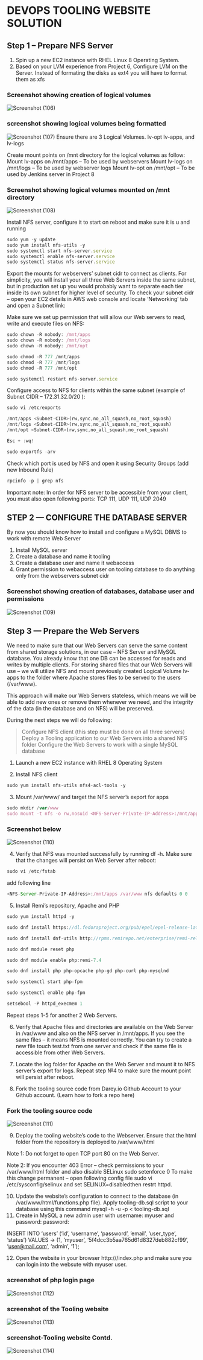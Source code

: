# DEVOPS TOOLING WEBSITE SOLUTION
## Step 1 – Prepare NFS Server
1. Spin up a new EC2 instance with RHEL Linux 8 Operating System.
2. Based on your LVM experience from Project 6, Configure LVM on the Server.
Instead of formating the disks as ext4 you will have to format them as xfs
### Screenshot showing creation of logical volumes
![Screenshot (106)](https://user-images.githubusercontent.com/52970510/166111198-330ce4a2-b01f-43c0-a378-9fdce4a35b6e.png)

### screenshot showing logical volumes being formatted
![Screenshot (107)](https://user-images.githubusercontent.com/52970510/166112115-72a7055f-099b-4e12-8b8b-fe1db20f391d.png)
Ensure there are 3 Logical Volumes. lv-opt lv-apps, and lv-logs

Create mount points on /mnt directory for the logical volumes as follow:
Mount lv-apps on /mnt/apps – To be used by webservers
Mount lv-logs on /mnt/logs – To be used by webserver logs
Mount lv-opt on /mnt/opt – To be used by Jenkins server in Project 8
### Screenshot showing logical volumes mounted on /mnt directory
![Screenshot (108)](https://user-images.githubusercontent.com/52970510/166111435-df0c6711-d515-4941-b8ae-22502894cebf.png)

Install NFS server, configure it to start on reboot and make sure it is u and running
```javascript
sudo yum -y update
sudo yum install nfs-utils -y
sudo systemctl start nfs-server.service
sudo systemctl enable nfs-server.service
sudo systemctl status nfs-server.service
```
Export the mounts for webservers’ subnet cidr to connect as clients. For simplicity, you will install your all three Web Servers inside the same subnet, but in production set up you would probably want to separate each tier inside its own subnet for higher level of security.
To check your subnet cidr – open your EC2 details in AWS web console and locate ‘Networking’ tab and open a Subnet link:

Make sure we set up permission that will allow our Web servers to read, write and execute files on NFS:
```javascript
sudo chown -R nobody: /mnt/apps
sudo chown -R nobody: /mnt/logs
sudo chown -R nobody: /mnt/opt

sudo chmod -R 777 /mnt/apps
sudo chmod -R 777 /mnt/logs
sudo chmod -R 777 /mnt/opt

sudo systemctl restart nfs-server.service
```

Configure access to NFS for clients within the same subnet (example of Subnet CIDR – 172.31.32.0/20 ):
```javascript
sudo vi /etc/exports

/mnt/apps <Subnet-CIDR>(rw,sync,no_all_squash,no_root_squash)
/mnt/logs <Subnet-CIDR>(rw,sync,no_all_squash,no_root_squash)
/mnt/opt <Subnet-CIDR>(rw,sync,no_all_squash,no_root_squash)

Esc + :wq!

sudo exportfs -arv
```
Check which port is used by NFS and open it using Security Groups (add new Inbound Rule)
```javascript
rpcinfo -p | grep nfs
```
Important note: In order for NFS server to be accessible from your client, you must also open following ports: TCP 111, UDP 111, UDP 2049

## STEP 2 — CONFIGURE THE DATABASE SERVER
By now you should know how to install and configure a MySQL DBMS to work with remote Web Server

1. Install MySQL server
2. Create a database and name it tooling
3. Create a database user and name it webaccess
4. Grant permission to webaccess user on tooling database to do anything only from the webservers subnet cidr
### Screenshot showing creation of databases, database user and permissions
![Screenshot (109)](https://user-images.githubusercontent.com/52970510/166112048-3cf54f90-9556-411c-b17e-fdc6c9d1a515.png)

## Step 3 — Prepare the Web Servers
We need to make sure that our Web Servers can serve the same content from shared storage solutions, in our case – NFS Server and MySQL database.
You already know that one DB can be accessed for reads and writes by multiple clients. For storing shared files that our Web Servers will use – we will utilize NFS and mount previously created Logical Volume lv-apps to the folder where Apache stores files to be served to the users (/var/www).

This approach will make our Web Servers stateless, which means we will be able to add new ones or remove them whenever we need, and the integrity of the data (in the database and on NFS) will be preserved.

During the next steps we will do following:
>Configure NFS client (this step must be done on all three servers)
>Deploy a Tooling application to our Web Servers into a shared NFS folder
>Configure the Web Servers to work with a single MySQL database

1. Launch a new EC2 instance with RHEL 8 Operating System

2. Install NFS client
```javascript
sudo yum install nfs-utils nfs4-acl-tools -y
```
3. Mount /var/www/ and target the NFS server’s export for apps
```javascript
sudo mkdir /var/www
sudo mount -t nfs -o rw,nosuid <NFS-Server-Private-IP-Address>:/mnt/apps /var/www
```
### Screenshot below
![Screenshot (110)](https://user-images.githubusercontent.com/52970510/166112657-dca51014-66a6-4a44-a690-bcdb9a72c040.png)

4. Verify that NFS was mounted successfully by running df -h. Make sure that the changes will persist on Web Server after reboot:
```javascript
sudo vi /etc/fstab
```
add following line
```javascript
<NFS-Server-Private-IP-Address>:/mnt/apps /var/www nfs defaults 0 0
```

5. Install Remi’s repository, Apache and PHP
```javascript
sudo yum install httpd -y

sudo dnf install https://dl.fedoraproject.org/pub/epel/epel-release-latest-8.noarch.rpm

sudo dnf install dnf-utils http://rpms.remirepo.net/enterprise/remi-release-8.rpm

sudo dnf module reset php

sudo dnf module enable php:remi-7.4

sudo dnf install php php-opcache php-gd php-curl php-mysqlnd

sudo systemctl start php-fpm

sudo systemctl enable php-fpm

setsebool -P httpd_execmem 1
```
Repeat steps 1-5 for another 2 Web Servers.

6. Verify that Apache files and directories are available on the Web Server in /var/www and also on the NFS server in /mnt/apps. If you see the same files – it means NFS is mounted correctly. You can try to create a new file touch test.txt from one server and check if the same file is accessible from other Web Servers.

7. Locate the log folder for Apache on the Web Server and mount it to NFS server’s export for logs. Repeat step №4 to make sure the mount point will persist after reboot.

8. Fork the tooling source code from Darey.io Github Account to your Github account. (Learn how to fork a repo here)
### Fork the tooling source code
![Screenshot (111)](https://user-images.githubusercontent.com/52970510/166112905-7f7b32b8-dca2-48c6-9216-0716a8c3ae1c.png)

9. Deploy the tooling website’s code to the Webserver. Ensure that the html folder from the repository is deployed to /var/www/html

Note 1: Do not forget to open TCP port 80 on the Web Server.

Note 2: If you encounter 403 Error – check permissions to your /var/www/html folder and also disable SELinux sudo setenforce 0
To make this change permanent – open following config file sudo vi /etc/sysconfig/selinux and set SELINUX=disabledthen restrt httpd.

10. Update the website’s configuration to connect to the database (in /var/www/html/functions.php file). Apply tooling-db.sql script to your database using this command mysql -h <databse-private-ip> -u <db-username> -p <db-pasword> < tooling-db.sql
11. Create in MySQL a new admin user with username: myuser and password: password:

INSERT INTO ‘users’ (‘id’, ‘username’, ‘password’, ’email’, ‘user_type’, ‘status’) VALUES
-> (1, ‘myuser’, ‘5f4dcc3b5aa765d61d8327deb882cf99’, ‘user@mail.com’, ‘admin’, ‘1’);
  
12. Open the website in your browser http://<Web-Server-Public-IP-Address-or-Public-DNS-Name>/index.php and make sure you can login into the websute with myuser user.
  
### screenshot of php login page
![Screenshot (112)](https://user-images.githubusercontent.com/52970510/166113249-70625358-0a0f-4432-8a08-1433111a413b.png)

### screenshot of the Tooling website
![Screenshot (113)](https://user-images.githubusercontent.com/52970510/166113317-092061af-0d60-4b19-9e2e-33715031a24e.png)

### screenshot-Tooling website Contd.
![Screenshot (114)](https://user-images.githubusercontent.com/52970510/166113351-7442e492-8e3a-431b-975f-b48b78896786.png)
